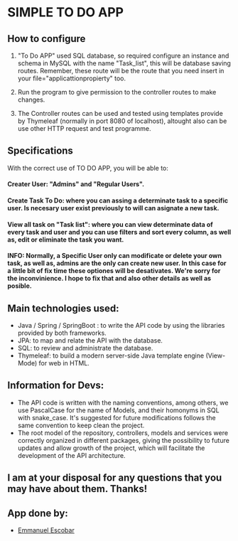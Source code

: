 # SIMPLE TO DO APP
 
## How to configure

1) "To Do APP" used SQL database, so required configure an instance and schema in MySQL with the name "Task_list", this will be database saving routes. Remember, these route will be the route that you need insert in your file="applicattionpropierty" too.

2) Run the program to give permission to the controller routes to make changes.

3) The Controller routes can be used and tested using templates provide by Thymeleaf (normally in port 8080 of localhost), altought also can be use other HTTP request and test programme.


## Specifications
With the correct use of TO DO APP, you will be able to:
#### Creater User: "Admins" and "Regular Users". 
#### Create Task To Do: where you can assing a determinate task to a specific user. Is necesary user exist previously to will can asignate a new task.
#### View all task on "Task list": where you can view determinate data of every task and user and you can use filters and sort every column, as well as, edit or eliminate the task you want.

#### INFO: Normally, a Specific User only can modificate or delete your own task, as well as, admins are the only can create new user. In this case for a little bit of fix time these optiones will be desativates. We're sorry for the inconvinience. I hope to fix that and also other details as well as posible.

## Main technologies used:
- Java / Spring / SpringBoot : to write the API code by using the libraries provided by both frameworks.
- JPA: to map and relate the API with the database.
- SQL: to review and administrate the database.
- Thymeleaf: to build a modern server-side Java template engine (View-Mode) for web in HTML.

## Information for Devs:
- The API code is written with the naming conventions, among others, we use PascalCase for the name of Models, and their homonyms in SQL with snake_case. It's suggested for future modifications follows the same convention to keep clean the project.
- The root model of the repository, controllers, models and services were correctly organized in different packages, giving the possibility to future updates and allow growth of the project, which will facilitate the development of the API architecture.


## I am at your disposal for any questions that you may have about them. Thanks!
## App done by:
- [Emmanuel Escobar](https://github.com/Emmascobar)
